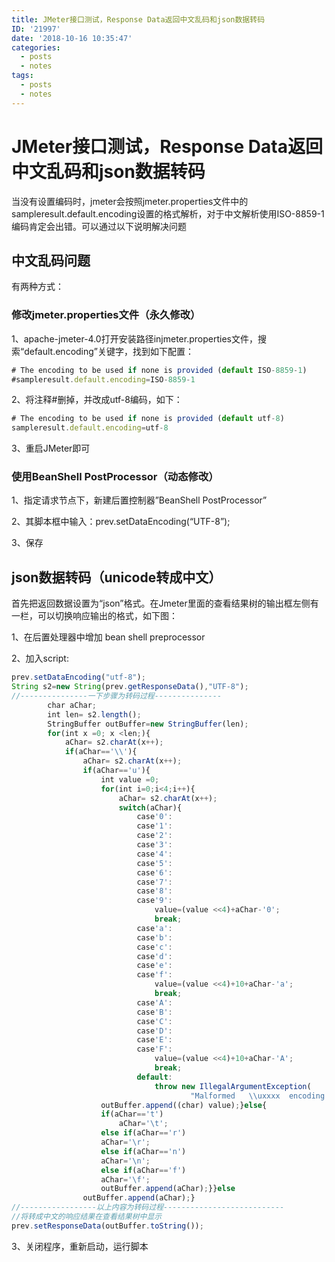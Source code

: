 ```yaml
---
title: JMeter接口测试，Response Data返回中文乱码和json数据转码
ID: '21997'
date: '2018-10-16 10:35:47'
categories:
  - posts
  - notes
tags:
  - posts
  - notes
---
```


# JMeter接口测试，Response Data返回中文乱码和json数据转码

当没有设置编码时，jmeter会按照jmeter.properties文件中的sampleresult.default.encoding设置的格式解析，对于中文解析使用ISO-8859-1编码肯定会出错。可以通过以下说明解决问题

## 中文乱码问题

有两种方式：

### 修改jmeter.properties文件（永久修改）

1、apache-jmeter-4.0打开安装路径injmeter.properties文件，搜索“default.encoding”关键字，找到如下配置：

``` js 
# The encoding to be used if none is provided (default ISO-8859-1)
#sampleresult.default.encoding=ISO-8859-1
```

2、将注释#删掉，并改成utf-8编码，如下：

``` js 
# The encoding to be used if none is provided (default utf-8)
sampleresult.default.encoding=utf-8
```

3、重启JMeter即可

### 使用BeanShell PostProcessor（动态修改）

1、指定请求节点下，新建后置控制器”BeanShell PostProcessor”

2、其脚本框中输入：prev.setDataEncoding(“UTF-8”);

3、保存

## json数据转码（unicode转成中文）

首先把返回数据设置为“json”格式。在Jmeter里面的查看结果树的输出框左侧有一栏，可以切换响应输出的格式，如下图：

1、在后置处理器中增加 bean shell preprocessor

2、加入script:

``` js 
prev.setDataEncoding("utf-8");
String s2=new String(prev.getResponseData(),"UTF-8");
//---------------一下步骤为转码过程---------------
        char aChar;
        int len= s2.length();
        StringBuffer outBuffer=new StringBuffer(len);
        for(int x =0; x <len;){
            aChar= s2.charAt(x++);
            if(aChar=='\\'){
                aChar= s2.charAt(x++);
                if(aChar=='u'){
                    int value =0;
                    for(int i=0;i<4;i++){
                        aChar= s2.charAt(x++);
                        switch(aChar){
                            case'0':
                            case'1':
                            case'2':
                            case'3':
                            case'4':
                            case'5':
                            case'6':
                            case'7':
                            case'8':
                            case'9':
                                value=(value <<4)+aChar-'0';
                                break;
                            case'a':
                            case'b':
                            case'c':
                            case'd':
                            case'e':
                            case'f':
                                value=(value <<4)+10+aChar-'a';
                                break;
                            case'A':
                            case'B':
                            case'C':
                            case'D':
                            case'E':
                            case'F':
                                value=(value <<4)+10+aChar-'A';
                                break;
                            default:
                                throw new IllegalArgumentException(
                                        "Malformed   \\uxxxx  encoding.");}}
                    outBuffer.append((char) value);}else{
                    if(aChar=='t')
                        aChar='\t';
                    else if(aChar=='r')
                    aChar='\r';
                    else if(aChar=='n')
                    aChar='\n';
                    else if(aChar=='f')
                    aChar='\f';
                    outBuffer.append(aChar);}}else
                outBuffer.append(aChar);}
//-----------------以上内容为转码过程---------------------------
//将转成中文的响应结果在查看结果树中显示
prev.setResponseData(outBuffer.toString());
```

3、关闭程序，重新启动，运行脚本
 
 
 
 
 
